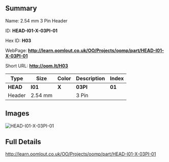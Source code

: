 

## Summary
 
Name:  2.54 mm 3 Pin Header 

ID: __HEAD-I01-X-03PI-01__

Hex ID: __H03__

WebPage: __http://learn.oomlout.co.uk/OO/Projects/oomp/part/HEAD-I01-X-03PI-01__

Short URL: __http://oom.lt/H03__


| Type   | Size   | Color   | Description   | Index   |    
| ----- | ------   | ------   | -----   | ----   |    
| __HEAD__   					| __I01__   					| __X__    						| __03PI__    					| __01__ |    
| Header		| 2.54 mm	| 		| 3 Pin	| 	|

## Images
![HEAD-I01-X-03PI-01](http://oomlout.com/oomp-gen/parts/HEAD-I01-X-03PI-01/HEAD-I01-X-03PI-01_420.jpg)

## Full Details

 http://learn.oomlout.co.uk/OO/Projects/oomp/part/HEAD-I01-X-03PI-01

